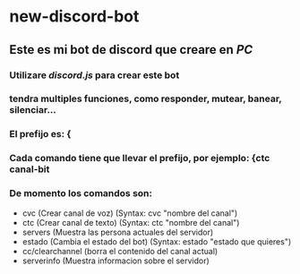# new-discord-bot

## Este es mi bot de discord que creare en _PC_

### Utilizare _discord.js_ para crear este bot

### tendra multiples funciones, como responder, mutear, banear, silenciar...

### El prefijo es: {
### Cada comando tiene que llevar el prefijo, por ejemplo: {ctc canal-bit
### De momento los comandos son:
- cvc (Crear canal de voz) (Syntax: cvc "nombre del canal")
-	ctc (Crear canal de texto) (Syntax: ctc "nombre del canal")
- servers (Muestra las persona actuales del servidor) 
- estado (Cambia el estado del bot) (Syntax: estado "estado que quieres")
- cc/clearchannel (borra el contenido del canal actual)
- serverinfo (Muestra informacion sobre el servidor)